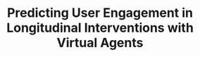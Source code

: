 ---
name: "Predicting User Engagement In Longitudinal Interventions"
title: "Predicting User Engagement in Longitudinal Interventions with Virtual Agents"
project: null
event: "International Conference on Intelligent Virtual Agents (IVA)"
authors:
- name: "Trinh, H."
- name: "Shamekhi, A."
- name: "Kimani, E."
- name: "Bickmore, T."
year: 2018
resources: null
external_url: null
draft: false 
headless: true
---